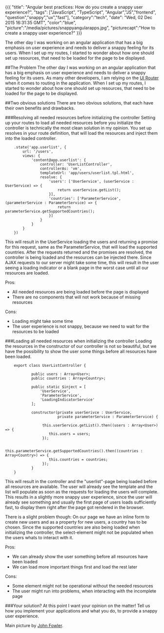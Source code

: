 {{{
  "title": "Angular best practices: How do you create a snappy user experience?",
  "tags": ["JavaScript", "TypeScript", "Angular","JS","frontend", "question","snappy","ux","fast"],
  "category":"tech",
  "date": "Wed, 02 Dec 2015 16:31:35 GMT",
  "color":"blue",
  "picture":"/media/pictures/snappyangularapps.jpg",
  "picturecapt":"How to create a snappy user experience?"
}}}

The other day I was working on an angular application that has a big emphasis on user experience and needs to deliver a
snappy feeling for its users. When I set up my routes, I started to wonder about how one should set up resources, that need
to be loaded for the page to be displayed.
<!--more-->
##The Problem
The other day I was working on an angular application that has a big emphasis on user experience and needs to deliver a
snappy feeling for its users. As many other developers, I am relying on the [UI Router](https://github.com/angular-ui/ui-router) when it comes to 
routing in the application. When I set up my routes, I started to wonder about how one should set up resources, that need
to be loaded for the page to be displayed.

##Two obvious solutions
There are two obvious solutions, that each have their own benefits and drawbacks.

###Resolving all needed resources before initializing the controller
Setting up your routes to load all needed resources before you initialize the controller is technically the most clean
solution in my opinion. You set up resolves in your route definition, that will load the resources and inject them into
the loaded controller.

        .state('app.userlist', {
            url: '/users',
            views: {
                'content@app.userlist': {
                    controller: 'UserListController',
                    controllerAs: 'vm',
                    templateUrl: 'app/users/userlist.tpl.html',
                    resolve: {
                        'users': ['UserService', (userService : UserService) => {
                            return userService.getList();
                        }],
                        'countries': ['ParameterService', (parameterService : ParameterService) => {
                            return parameterService.getSupportedCountries();
                        }]
                    }
                }
            }
        })
        
This will result in the UserService loading the users and returning a promise for this request, same as the ParameterService,
that will load the supported countries. After the requests returned and the promises are resolved, the controller is being loaded
and the resources can be injected there. Since AJAX requests to our server might take some time, this will result in the user
seeing a loading indicator or a blank page in the worst case until all our resources are loaded.

Pros:

 - All needed resources are being loaded before the page is displayed
 - There are no components that will not work because of missing resources

Cons:

 - Loading might take some time
 - The user experience is not snappy, because we need to wait for the resources to be loaded

###Loading all needed resources when initializing the controller
Loading the resources in the constructor of our controller is not so beautiful, but we have the possibility to show the user
some things before all resources have been loaded.

        export class UserListController {
        
                public users : Array<User>;
                public countries : Array<Country>;
        
                public static $inject = [
                    'UserService',
                    'ParameterService',
                    'LoadingIndicatorService'
                ];
        
                constructor(private userSerivce : UserService,
                            private parameterService : ParameterService) {
                            
                     this.userService.getList().then((users : Array<User>) => {
                        this.users = users;
                     });
                     
                     this.parameterService.getSupportedCountries().then((countries : Array<Country>) => {
                        this.countries = countries;
                     });
                }
        }
        
This will result in the controller and the "userlist"-page being loaded before all resources are available. The user will already see
the template and the list will populate as soon as the requests for loading the users will complete. This results in a slightly more 
snappy user experience, since the user will already see something and usually the first page of users loads sufficiently fast, to display
them right after the page got rendered in the browser.

There is a slight problem though: On our page we have an inline form to create new users and as a property for new users, a country has to
be chosen. Since the supported countries are also being loaded when initializing the controller, the select-element might not be populated
when the users whats to interact with it.

Pros:

 - We can already show the user something before all resources have been loaded
 - We can load more important things first and load the rest later

Cons:

 - Some element might not be operational without the needed resources
 - The user might run into problems, when interacting with the incomplete page

###Your solution?
At this point I want your opinion on the matter! Tell us how you implement your applications and what you do, to provide a snappy user experience.



Main picture by [John Fowler](https://www.flickr.com/photos/snowpeak/).
